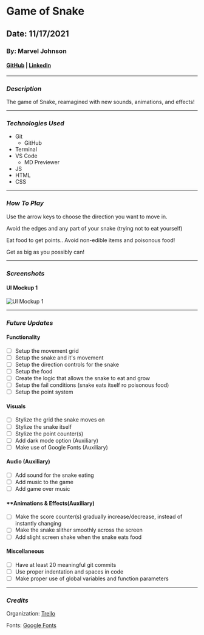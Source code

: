 # Game of Snake

## Date: 11/17/2021

### By: Marvel Johnson

#### [GitHub](https://github.com/Menthus123/) | [LinkedIn](https://www.linkedin.com/in/marvel-johnson-81b469119/)

---

### **_Description_**

The game of Snake, reamagined with new sounds, animations, and effects!

---

### **_Technologies Used_**

- Git
  - GitHub
- Terminal
- VS Code
  - MD Previewer
- JS
- HTML
- CSS

---

### **_How To Play_**

Use the arrow keys to choose the direction you want to move in.

Avoid the edges and any part of your snake (trying not to eat yourself)

Eat food to get points.. Avoid non-edible items and poisonous food!

Get as big as you possibly can!

---

### **_Screenshots_**

#### UI Mockup 1

![UI Mockup 1](https://github.com/Menthus123/game_of_snake/blob/main/images/game_of_snake_ui_mockup_1.jpg?raw=true)

---

### **_Future Updates_**

#### **Functionality**

- [ ] Setup the movement grid
- [ ] Setup the snake and it's movement
- [ ] Setup the direction controls for the snake
- [ ] Setup the food
- [ ] Create the logic that allows the snake to eat and grow
- [ ] Setup the fail conditions (snake eats itself ro poisonous food)
- [ ] Setup the point system

#### **Visuals**

- [ ] Stylize the grid the snake moves on
- [ ] Stylize the snake itself
- [ ] Stylize the point counter(s)
- [ ] Add dark mode option (Auxiliary)
- [ ] Make use of Google Fonts (Auxiliary)

#### **Audio (Auxiliary)**

- [ ] Add sound for the snake eating
- [ ] Add music to the game
- [ ] Add game over music

#### \*\*Animations & Effects(Auxiliary)

- [ ] Make the score counter(s) gradually increase/decrease, instead of instantly changing
- [ ] Make the snake slither smoothly across the screen
- [ ] Add slight screen shake when the snake eats food

#### **Miscellaneous**

- [ ] Have at least 20 meaningful git commits
- [ ] Use proper indentation and spaces in code
- [ ] Make proper use of global variables and function parameters

---

### **_Credits_**

Organization: [Trello](https://trello.com/b/fNyosNRS/snake-game-project)

Fonts: [Google Fonts](https://fonts.google.com/)
